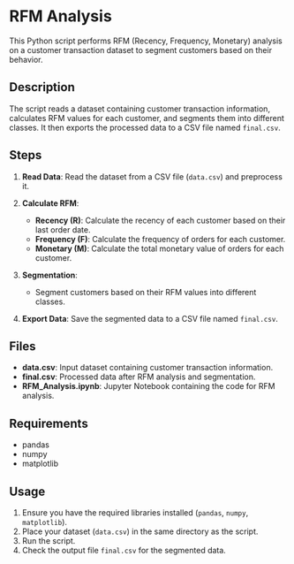 # RFM Analysis

This Python script performs RFM (Recency, Frequency, Monetary) analysis on a customer transaction dataset to segment customers based on their behavior.

## Description

The script reads a dataset containing customer transaction information, calculates RFM values for each customer, and segments them into different classes. It then exports the processed data to a CSV file named `final.csv`.

## Steps

1. **Read Data**: Read the dataset from a CSV file (`data.csv`) and preprocess it.
   
2. **Calculate RFM**:
   - **Recency (R)**: Calculate the recency of each customer based on their last order date.
   - **Frequency (F)**: Calculate the frequency of orders for each customer.
   - **Monetary (M)**: Calculate the total monetary value of orders for each customer.

3. **Segmentation**:
   - Segment customers based on their RFM values into different classes.

4. **Export Data**: Save the segmented data to a CSV file named `final.csv`.

## Files

- **data.csv**: Input dataset containing customer transaction information.
- **final.csv**: Processed data after RFM analysis and segmentation.
- **RFM_Analysis.ipynb**: Jupyter Notebook containing the code for RFM analysis.

## Requirements

- pandas
- numpy
- matplotlib

## Usage

1. Ensure you have the required libraries installed (`pandas`, `numpy`, `matplotlib`).
2. Place your dataset (`data.csv`) in the same directory as the script.
3. Run the script.
4. Check the output file `final.csv` for the segmented data.
